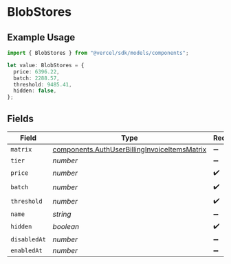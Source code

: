 # BlobStores

## Example Usage

```typescript
import { BlobStores } from "@vercel/sdk/models/components";

let value: BlobStores = {
  price: 6396.22,
  batch: 2288.57,
  threshold: 9485.41,
  hidden: false,
};
```

## Fields

| Field                                                                                                        | Type                                                                                                         | Required                                                                                                     | Description                                                                                                  |
| ------------------------------------------------------------------------------------------------------------ | ------------------------------------------------------------------------------------------------------------ | ------------------------------------------------------------------------------------------------------------ | ------------------------------------------------------------------------------------------------------------ |
| `matrix`                                                                                                     | [components.AuthUserBillingInvoiceItemsMatrix](../../models/components/authuserbillinginvoiceitemsmatrix.md) | :heavy_minus_sign:                                                                                           | N/A                                                                                                          |
| `tier`                                                                                                       | *number*                                                                                                     | :heavy_minus_sign:                                                                                           | N/A                                                                                                          |
| `price`                                                                                                      | *number*                                                                                                     | :heavy_check_mark:                                                                                           | N/A                                                                                                          |
| `batch`                                                                                                      | *number*                                                                                                     | :heavy_check_mark:                                                                                           | N/A                                                                                                          |
| `threshold`                                                                                                  | *number*                                                                                                     | :heavy_check_mark:                                                                                           | N/A                                                                                                          |
| `name`                                                                                                       | *string*                                                                                                     | :heavy_minus_sign:                                                                                           | N/A                                                                                                          |
| `hidden`                                                                                                     | *boolean*                                                                                                    | :heavy_check_mark:                                                                                           | N/A                                                                                                          |
| `disabledAt`                                                                                                 | *number*                                                                                                     | :heavy_minus_sign:                                                                                           | N/A                                                                                                          |
| `enabledAt`                                                                                                  | *number*                                                                                                     | :heavy_minus_sign:                                                                                           | N/A                                                                                                          |